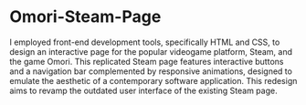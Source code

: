 # Omori-Steam-Page

I employed front-end development tools, specifically HTML and CSS, to design an interactive page for the popular videogame platform, Steam, and the game Omori. This replicated Steam page features interactive buttons and a navigation bar complemented by responsive animations, designed to emulate the aesthetic of a contemporary software application. This redesign aims to revamp the outdated user interface of the existing Steam page.
